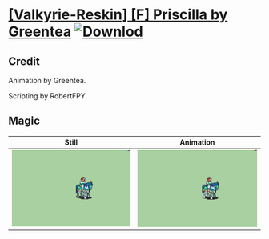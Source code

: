# [\[Valkyrie-Reskin\] \[F\] Priscilla by Greentea](./) [![Downlod](https://img.shields.io/badge/Download--red?style=social&logo=github)](https://minhaskamal.github.io/DownGit/#/home?url=https://github.com/Klokinator/FE-Repo/tree/main/Battle%20Animations%2FMounted%20-%20Valks%2C%20MKs%2C%20Magi%2F%5BValkyrie-Reskin%5D%20%5BF%5D%20Priscilla%20by%20Greentea%2F6.%20Magic)

## Credit

Animation by Greentea.

Scripting by RobertFPY.

## Magic

| Still | Animation |
| :---: | :-------: |
| ![Magic still](./Magic_000.png) | ![Magic animation](./Magic.gif) |
